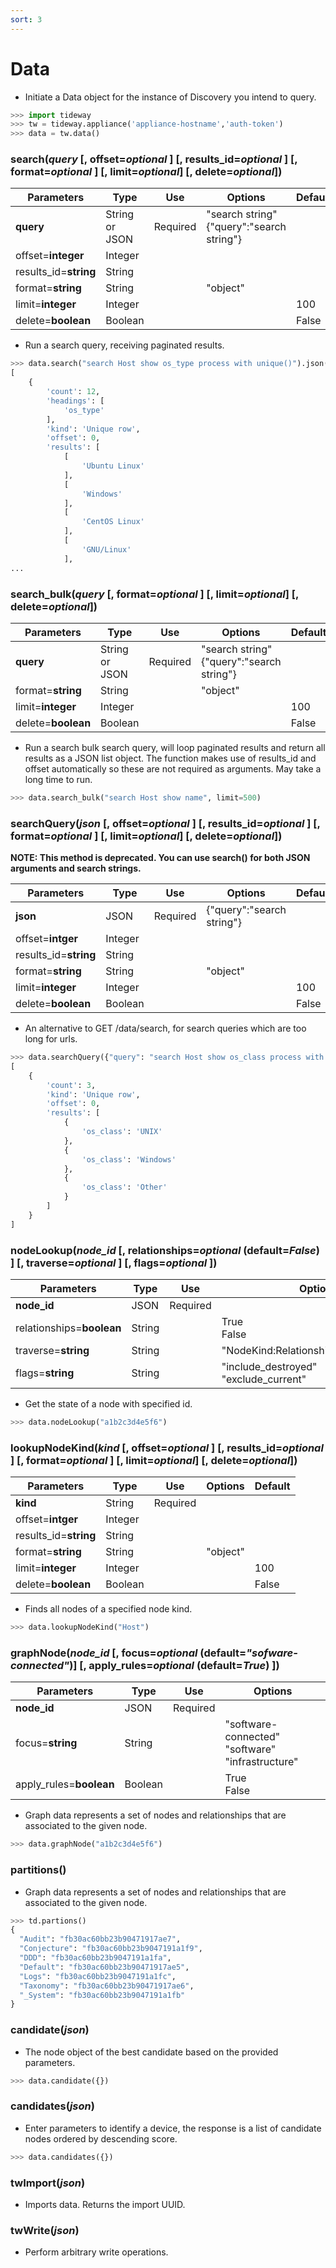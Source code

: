 ```yaml
---
sort: 3
---
```


# Data

- Initiate a Data object for the instance of Discovery you intend to query.

```python
>>> import tideway
>>> tw = tideway.appliance('appliance-hostname','auth-token')
>>> data = tw.data()
```

### search(*query* [, offset=*optional* ] [, results_id=*optional* ] [, format=*optional* ] [, limit=*optional*] [, delete=*optional*])

| Parameters | Type | Use | Options | Default
| - | - | - | - | -
| **query** | String or JSON | Required | "search string"<br>{"query":"search string"} | |
| offset=**integer** | Integer | | | |
| results_id=**string** | String | | | |
| format=**string** | String | | "object" |
| limit=**integer** | Integer | | | 100 |
| delete=**boolean** | Boolean | | | False |

- Run a search query, receiving paginated results.

```python
>>> data.search("search Host show os_type process with unique()").json()
[
	{
		'count': 12,
		'headings': [
			'os_type'
		],
		'kind': 'Unique row',
		'offset': 0,
		'results': [
			[
				'Ubuntu Linux'
			],
			[
				'Windows'
			],
			[
				'CentOS Linux'
			],
			[
				'GNU/Linux'
			],
...
```

### search_bulk(*query* [, format=*optional* ] [, limit=*optional*] [, delete=*optional*])

| Parameters | Type | Use | Options | Default
| - | - | - | - | -
| **query** | String or JSON | Required | "search string"<br>{"query":"search string"} | |
| format=**string** | String | | "object" |
| limit=**integer** | Integer | | | 100 |
| delete=**boolean** | Boolean | | | False |

- Run a search bulk search query, will loop paginated results and return all results as a JSON list object. The function makes use of results_id and offset automatically so these are not required as arguments. May take a long time to run.

```python
>>> data.search_bulk("search Host show name", limit=500)
```

### searchQuery(*json* [, offset=*optional* ] [, results_id=*optional* ] [, format=*optional* ] [, limit=*optional*] [, delete=*optional*])

**NOTE: This method is deprecated. You can use search() for both JSON arguments and search strings.**

| Parameters | Type | Use | Options | Default
| - | - | - | - | -
| **json** | JSON | Required | {"query":"search string"}
| offset=**intger** | Integer | | |
| results_id=**string** | String | | |
| format=**string** | String | | "object"
| limit=**integer** | Integer | | | 100 |
| delete=**boolean** | Boolean | | | False |

- An alternative to GET /data/search, for search queries which are too long for urls.

```python
>>> data.searchQuery({"query": "search Host show os_class process with unique()"}, format="object").json()
[
	{
		'count': 3,
		'kind': 'Unique row',
		'offset': 0,
		'results': [
			{
				'os_class': 'UNIX'
			},
			{
				'os_class': 'Windows'
			},
			{
				'os_class': 'Other'
			}
		]
	}
]
```

### nodeLookup(*node_id* [, relationships=*optional* (default=*False*) ] [, traverse=*optional* ] [, flags=*optional* ])

| Parameters | Type | Use | Options
| - | - | - | -
| **node_id** | JSON | Required | |
| relationships=**boolean** | String | | True<br>False
| traverse=**string** | String | | "NodeKind:Relationship:NodeKind:Node"
| flags=**string** | String | | "include_destroyed"<br>"exclude_current" |

- Get the state of a node with specified id.

```python
>>> data.nodeLookup("a1b2c3d4e5f6")
```

### lookupNodeKind(*kind* [, offset=*optional* ] [, results_id=*optional* ] [, format=*optional* ] [, limit=*optional*] [, delete=*optional*])

| Parameters | Type | Use | Options | Default
| - | - | - | - | -
| **kind** | String | Required | |
| offset=**intger** | Integer | | |
| results_id=**string** | String | | |
| format=**string** | String | | "object"
| limit=**integer** | Integer | | | 100 |
| delete=**boolean** | Boolean | | | False |

- Finds all nodes of a specified node kind.

```python
>>> data.lookupNodeKind("Host")
```

### graphNode(*node_id* [, focus=*optional* (default=*"sofware-connected"*)] [, apply_rules=*optional* (default=*True*) ])

| Parameters | Type | Use | Options
| - | - | - | -
| **node_id** | JSON | Required | |
| focus=**string** | String | | "software-connected"<br>"software"<br>"infrastructure"
| apply_rules=**boolean** | Boolean | | True<br>False

- Graph data represents a set of nodes and relationships that are associated to the given node.

```python
>>> data.graphNode("a1b2c3d4e5f6")
```

### partitions()

- Graph data represents a set of nodes and relationships that are associated to the given node.

```python
>>> td.partions()
{
  "Audit": "fb30ac60bb23b90471917ae7",
  "Conjecture": "fb30ac60bb23b9047191a1f9",
  "DDD": "fb30ac60bb23b9047191a1fa",
  "Default": "fb30ac60bb23b90471917ae5",
  "Logs": "fb30ac60bb23b9047191a1fc",
  "Taxonomy": "fb30ac60bb23b90471917ae6",
  "_System": "fb30ac60bb23b9047191a1fb"
}
```

### candidate(*json*)

- The node object of the best candidate based on the provided parameters.

```python
>>> data.candidate({})
```

### candidates(*json*)

- Enter parameters to identify a device, the response is a list of candidate nodes ordered by descending score.

```python
>>> data.candidates({})
```

### twImport(*json*)

- Imports data. Returns the import UUID.

### twWrite(*json*)

- Perform arbitrary write operations.